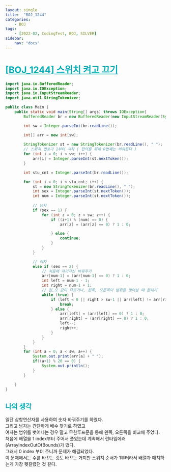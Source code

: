 ```yaml
---
layout: single
title:  "BOJ_1244"
categories: 
    - BOJ
tags: 
    - [2022-02, CodingTest, BOJ, SILVER]
sidebar:
    nav: "docs"
---
```


# <b><a style="color:#00adb5" href="https://www.acmicpc.net/problem/1244" target=_blank>[BOJ_1244] 스위치 켜고 끄기</a></b>

```java
import java.io.BufferedReader;
import java.io.IOException;
import java.io.InputStreamReader;
import java.util.StringTokenizer;

public class Main {
	public static void main(String[] args) throws IOException{
		BufferedReader br = new BufferedReader(new InputStreamReader(System.in));

		int sw = Integer.parseInt(br.readLine());

		int[] arr = new int[sw];
		
		StringTokenizer st = new StringTokenizer(br.readLine(), " ");
		// 스위치 번호가 1부터 시작 ( 편의를 위해 0번째는 비워둔다 )
		for (int i = 0; i < sw; i++) {
			arr[i] = Integer.parseInt(st.nextToken());
		}

		int stu_cnt = Integer.parseInt(br.readLine());

		for (int i = 0; i < stu_cnt; i++) {
			st = new StringTokenizer(br.readLine(), " ");
			int sex = Integer.parseInt(st.nextToken());
			int num = Integer.parseInt(st.nextToken());
			
			// 남자
			if (sex == 1) {
				for (int z = 0; z < sw; z++) {
					if ((z+1) % (num) == 0) {
						arr[z] = (arr[z] == 0) ? 1 : 0;

					} else {
						continue;
					}
				}
			}

			// 여자
			else if (sex == 2) {
				// 처음에 자기자신 바꿔주기
				arr[num-1] = (arr[num-1] == 0) ? 1 : 0;
				int left = num-1 - 1;
				int right = num-1 + 1;
				// 왼,오 값이 다르거나, 왼쪽, 오른쪽이 범위를 벗어날 때 끝내기
				while (true) {
					if (left < 0 || right > sw-1 || arr[left] != arr[right] ) {
						break;
					} else {
						arr[left] = (arr[left] == 0) ? 1 : 0;
						arr[right] = (arr[right] == 0) ? 1 : 0;
						left--;
						right++;
					}
				}
			}
		}
		for (int a = 0; a < sw; a++) {
			System.out.print(arr[a] + " ");
			if((a+1) % 20 == 0) {
				System.out.println();
			}
		}

	}
}     
```


## <b><a style="color:#00adb5">나의 생각</a></b>
일단 삼항연산자를 사용하여 숫자 바꿔주기를 하였다. <br>
그리고 남자는 간단하게 배수 찾기로 하였고 <br>
여자는 범위를 벗어나는 경우 말고 무한루프문을 통해 왼쪽, 오른쪽을 비교해 주었다.<br>
처음에 배열을 1 index부터 주어서 풀었는데 계속해서 런타임에러(ArrayIndexOutOfBounds)가 떴다.<br>
그래서 0 index 부터 주니까 문제가 해결되었다. <br>
이 문제에서는 수를 바꾸는 것도 바꾸는 거지만 스위치 순서가 1부터라서 배열과 매치하는게 가장 헷갈렸던 것 같다.

